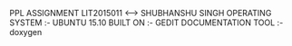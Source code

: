 PPL ASSIGNMENT 
LIT2015011 <-->  SHUBHANSHU SINGH
OPERATING SYSTEM :- UBUNTU 15.10
BUILT ON :- GEDIT
DOCUMENTATION TOOL :- doxygen
